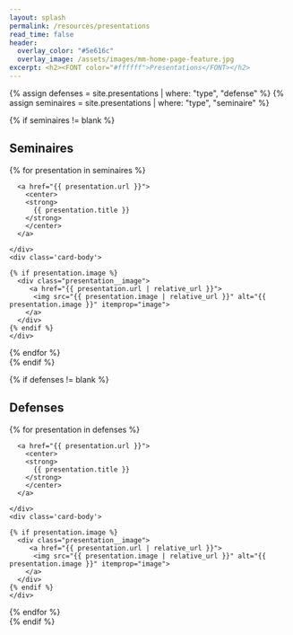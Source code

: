 ```yaml
---
layout: splash
permalink: /resources/presentations
read_time: false
header:
  overlay_color: "#5e616c"
  overlay_image: /assets/images/mm-home-page-feature.jpg
excerpt: <h2><FONT color="#ffffff">Presentations</FONT></h2>
---
```


{% assign defenses = site.presentations | where: "type", "defense" %}
{% assign seminaires = site.presentations | where: "type", "seminaire" %}

{% if seminaires != blank %}
<h2>Seminaires</h2>
<div class='card-list'>
{% for presentation in seminaires %}
<div class='card'>
  <div class='card-header'>
        
      <a href="{{ presentation.url }}">
        <center>
        <strong>
          {{ presentation.title }}
        </strong>
        </center>
      </a>
    
    </div>
    <div class='card-body'>
      
    {% if presentation.image %}
      <div class="presentation__image">
         <a href="{{ presentation.url | relative_url }}">
          <img src="{{ presentation.image | relative_url }}" alt="{{ presentation.image }}" itemprop="image">
        </a>
      </div>
    {% endif %}      
    </div>
  </div>
{% endfor %}
</div>
{% endif %}

{% if defenses != blank %}
<h2>Defenses</h2>
<div class='card-list'>
{% for presentation in defenses %}
<div class='card'>
  <div class='card-header'>
        
      <a href="{{ presentation.url }}">
        <center>
        <strong>
          {{ presentation.title }}
        </strong>
        </center>
      </a>
    
    </div>
    <div class='card-body'>
      
    {% if presentation.image %}
      <div class="presentation__image">
         <a href="{{ presentation.url | relative_url }}">
          <img src="{{ presentation.image | relative_url }}" alt="{{ presentation.image }}" itemprop="image">
        </a>
      </div>
    {% endif %}      
    </div>
  </div>
{% endfor %}
</div>
{% endif %}
